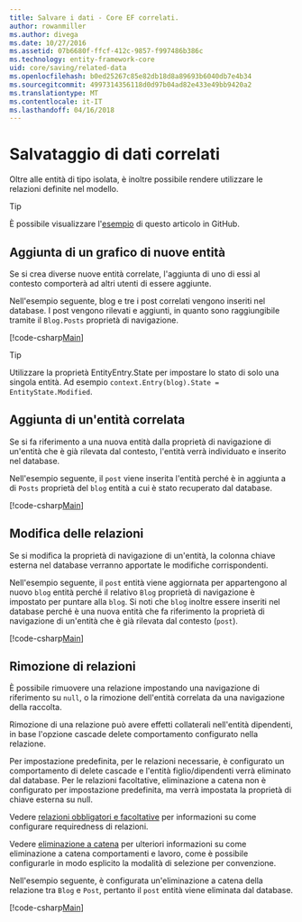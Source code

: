 ```yaml
---
title: Salvare i dati - Core EF correlati.
author: rowanmiller
ms.author: divega
ms.date: 10/27/2016
ms.assetid: 07b6680f-ffcf-412c-9857-f997486b386c
ms.technology: entity-framework-core
uid: core/saving/related-data
ms.openlocfilehash: b0ed25267c85e82db18d8a89693b6040db7e4b34
ms.sourcegitcommit: 4997314356118d0d97b04ad82e433e49bb9420a2
ms.translationtype: MT
ms.contentlocale: it-IT
ms.lasthandoff: 04/16/2018
---
```

# <a name="saving-related-data"></a>Salvataggio di dati correlati

Oltre alle entità di tipo isolata, è inoltre possibile rendere utilizzare le relazioni definite nel modello.

> [!TIP]  
> È possibile visualizzare l'[esempio](https://github.com/aspnet/EntityFramework.Docs/tree/master/samples/core/Saving/Saving/RelatedData/) di questo articolo in GitHub.

## <a name="adding-a-graph-of-new-entities"></a>Aggiunta di un grafico di nuove entità

Se si crea diverse nuove entità correlate, l'aggiunta di uno di essi al contesto comporterà ad altri utenti di essere aggiunte.

Nell'esempio seguente, blog e tre i post correlati vengono inseriti nel database. I post vengono rilevati e aggiunti, in quanto sono raggiungibile tramite il `Blog.Posts` proprietà di navigazione.

[!code-csharp[Main](../../../samples/core/Saving/Saving/RelatedData/Sample.cs#AddingGraphOfEntities)]

> [!TIP]  
> Utilizzare la proprietà EntityEntry.State per impostare lo stato di solo una singola entità. Ad esempio `context.Entry(blog).State = EntityState.Modified`.

## <a name="adding-a-related-entity"></a>Aggiunta di un'entità correlata

Se si fa riferimento a una nuova entità dalla proprietà di navigazione di un'entità che è già rilevata dal contesto, l'entità verrà individuato e inserito nel database.

Nell'esempio seguente, il `post` viene inserita l'entità perché è in aggiunta a di `Posts` proprietà del `blog` entità a cui è stato recuperato dal database.

[!code-csharp[Main](../../../samples/core/Saving/Saving/RelatedData/Sample.cs#AddingRelatedEntity)]

## <a name="changing-relationships"></a>Modifica delle relazioni

Se si modifica la proprietà di navigazione di un'entità, la colonna chiave esterna nel database verranno apportate le modifiche corrispondenti.

Nell'esempio seguente, il `post` entità viene aggiornata per appartengono al nuovo `blog` entità perché il relativo `Blog` proprietà di navigazione è impostato per puntare alla `blog`. Si noti che `blog` inoltre essere inseriti nel database perché è una nuova entità che fa riferimento la proprietà di navigazione di un'entità che è già rilevata dal contesto (`post`).

[!code-csharp[Main](../../../samples/core/Saving/Saving/RelatedData/Sample.cs#ChangingRelationships)]

## <a name="removing-relationships"></a>Rimozione di relazioni

È possibile rimuovere una relazione impostando una navigazione di riferimento su `null`, o la rimozione dell'entità correlata da una navigazione della raccolta.

Rimozione di una relazione può avere effetti collaterali nell'entità dipendenti, in base l'opzione cascade delete comportamento configurato nella relazione.

Per impostazione predefinita, per le relazioni necessarie, è configurato un comportamento di delete cascade e l'entità figlio/dipendenti verrà eliminato dal database. Per le relazioni facoltative, eliminazione a catena non è configurato per impostazione predefinita, ma verrà impostata la proprietà di chiave esterna su null.

Vedere [relazioni obbligatori e facoltative](../modeling/relationships.md#required-and-optional-relationships) per informazioni su come configurare requiredness di relazioni.

Vedere [eliminazione a catena](cascade-delete.md) per ulteriori informazioni su come eliminazione a catena comportamenti e lavoro, come è possibile configurarle in modo esplicito la modalità di selezione per convenzione.

Nell'esempio seguente, è configurata un'eliminazione a catena della relazione tra `Blog` e `Post`, pertanto il `post` entità viene eliminata dal database.

[!code-csharp[Main](../../../samples/core/Saving/Saving/RelatedData/Sample.cs#RemovingRelationships)]
